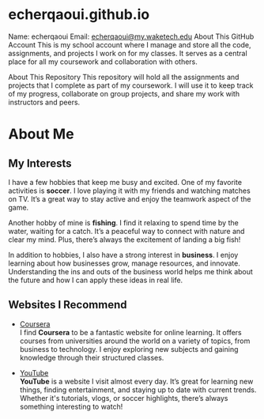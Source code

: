 # echerqaoui.github.io
Name: echerqaoui
Email: echerqaoui@my.waketech.edu
About This GitHub Account
This is my school account where I manage and store all the code, assignments, and projects I work on for my classes. It serves as a central place for all my coursework and collaboration with others.

About This Repository
This repository will hold all the assignments and projects that I complete as part of my coursework. I will use it to keep track of my progress, collaborate on group projects, and share my work with instructors and peers.

# About Me

## My Interests

I have a few hobbies that keep me busy and excited. One of my favorite activities is **soccer**. I love playing it with my friends and watching matches on TV. It’s a great way to stay active and enjoy the teamwork aspect of the game.

Another hobby of mine is **fishing**. I find it relaxing to spend time by the water, waiting for a catch. It’s a peaceful way to connect with nature and clear my mind. Plus, there’s always the excitement of landing a big fish!

In addition to hobbies, I also have a strong interest in **business**. I enjoy learning about how businesses grow, manage resources, and innovate. Understanding the ins and outs of the business world helps me think about the future and how I can apply these ideas in real life.

## Websites I Recommend

- [Coursera](https://www.coursera.org)  
  I find **Coursera** to be a fantastic website for online learning. It offers courses from universities around the world on a variety of topics, from business to technology. I enjoy exploring new subjects and gaining knowledge through their structured classes.

- [YouTube](https://www.youtube.com)  
  **YouTube** is a website I visit almost every day. It’s great for learning new things, finding entertainment, and staying up to date with current trends. Whether it's tutorials, vlogs, or soccer highlights, there’s always something interesting to watch!
